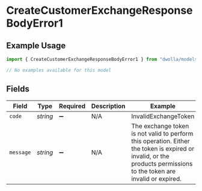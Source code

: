 # CreateCustomerExchangeResponseBodyError1

## Example Usage

```typescript
import { CreateCustomerExchangeResponseBodyError1 } from "dwolla/models/errors";

// No examples available for this model
```

## Fields

| Field                                                                                                                                                               | Type                                                                                                                                                                | Required                                                                                                                                                            | Description                                                                                                                                                         | Example                                                                                                                                                             |
| ------------------------------------------------------------------------------------------------------------------------------------------------------------------- | ------------------------------------------------------------------------------------------------------------------------------------------------------------------- | ------------------------------------------------------------------------------------------------------------------------------------------------------------------- | ------------------------------------------------------------------------------------------------------------------------------------------------------------------- | ------------------------------------------------------------------------------------------------------------------------------------------------------------------- |
| `code`                                                                                                                                                              | *string*                                                                                                                                                            | :heavy_minus_sign:                                                                                                                                                  | N/A                                                                                                                                                                 | InvalidExchangeToken                                                                                                                                                |
| `message`                                                                                                                                                           | *string*                                                                                                                                                            | :heavy_minus_sign:                                                                                                                                                  | N/A                                                                                                                                                                 | The exchange token is not valid to perform this operation. Either the token is expired or invalid, or the products permissions to the token are invalid or expired. |